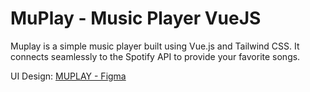 # MuPlay - Music Player VueJS
Muplay is a simple music player built using Vue.js and Tailwind CSS. It connects seamlessly to the Spotify API to provide your favorite songs. 

UI Design: [MUPLAY - Figma](https://www.figma.com/file/IRMxfCbFtngYURqTfd8ixA/MUPLAY-Music-Player?type=design&node-id=4%3A2874&mode=design&t=xbHCv2pZnPmCcRaH-1)
